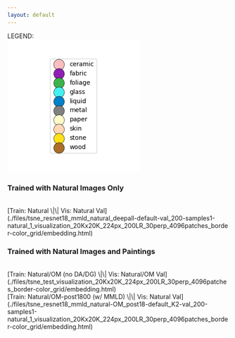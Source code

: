 ```yaml
---
layout: default
---
```


LEGEND: <br>
![Legend](./files/legend.png)

### Trained with Natural Images Only

<br>
[Train: Natural \|\| Vis: Natural Val](./files/tsne_resnet18_mmld_natural_deepall-default-val_200-samples1-natural_1_visualization_20Kx20K_224px_200LR_30perp_4096patches_border-color_grid/embedding.html)

### Trained with Natural Images and Paintings

<br>
[Train: Natural/OM (no DA/DG) \|\| Vis: Natural/OM Val](./files/tsne_test_visualization_20Kx20K_224px_200LR_30perp_4096patches_border-color_grid/embedding.html)

<br>
[Train: Natural/OM-post1800 (w/ MMLD) \|\| Vis: Natural Val](./files/tsne_resnet18_mmld_natural-OM_post18-default_K2-val_200-samples1-natural_1_visualization_20Kx20K_224px_200LR_30perp_4096patches_border-color_grid/embedding.html)



